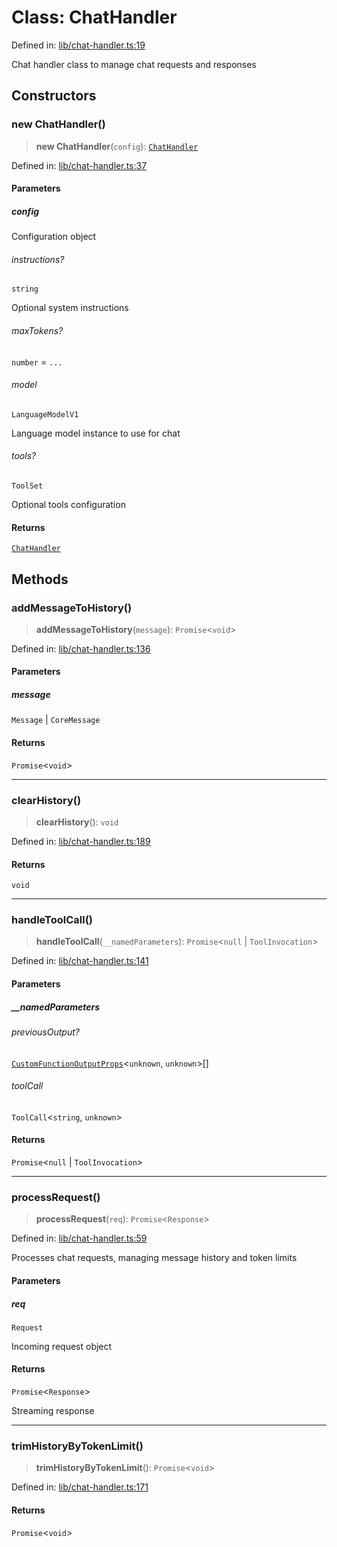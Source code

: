 # Class: ChatHandler

Defined in: [lib/chat-handler.ts:19](https://github.com/GeoDaCenter/openassistant/blob/a5eebdb32e6bf1b6b4eedf634485568edcefaa57/packages/core/src/lib/chat-handler.ts#L19)

Chat handler class to manage chat requests and responses

## Constructors

### new ChatHandler()

> **new ChatHandler**(`config`): [`ChatHandler`](ChatHandler.md)

Defined in: [lib/chat-handler.ts:37](https://github.com/GeoDaCenter/openassistant/blob/a5eebdb32e6bf1b6b4eedf634485568edcefaa57/packages/core/src/lib/chat-handler.ts#L37)

#### Parameters

##### config

Configuration object

###### instructions?

`string`

Optional system instructions

###### maxTokens?

`number` = `...`

###### model

`LanguageModelV1`

Language model instance to use for chat

###### tools?

`ToolSet`

Optional tools configuration

#### Returns

[`ChatHandler`](ChatHandler.md)

## Methods

### addMessageToHistory()

> **addMessageToHistory**(`message`): `Promise`\<`void`\>

Defined in: [lib/chat-handler.ts:136](https://github.com/GeoDaCenter/openassistant/blob/a5eebdb32e6bf1b6b4eedf634485568edcefaa57/packages/core/src/lib/chat-handler.ts#L136)

#### Parameters

##### message

`Message` | `CoreMessage`

#### Returns

`Promise`\<`void`\>

***

### clearHistory()

> **clearHistory**(): `void`

Defined in: [lib/chat-handler.ts:189](https://github.com/GeoDaCenter/openassistant/blob/a5eebdb32e6bf1b6b4eedf634485568edcefaa57/packages/core/src/lib/chat-handler.ts#L189)

#### Returns

`void`

***

### handleToolCall()

> **handleToolCall**(`__namedParameters`): `Promise`\<`null` \| `ToolInvocation`\>

Defined in: [lib/chat-handler.ts:141](https://github.com/GeoDaCenter/openassistant/blob/a5eebdb32e6bf1b6b4eedf634485568edcefaa57/packages/core/src/lib/chat-handler.ts#L141)

#### Parameters

##### \_\_namedParameters

###### previousOutput?

[`CustomFunctionOutputProps`](../type-aliases/CustomFunctionOutputProps.md)\<`unknown`, `unknown`\>[]

###### toolCall

`ToolCall`\<`string`, `unknown`\>

#### Returns

`Promise`\<`null` \| `ToolInvocation`\>

***

### processRequest()

> **processRequest**(`req`): `Promise`\<`Response`\>

Defined in: [lib/chat-handler.ts:59](https://github.com/GeoDaCenter/openassistant/blob/a5eebdb32e6bf1b6b4eedf634485568edcefaa57/packages/core/src/lib/chat-handler.ts#L59)

Processes chat requests, managing message history and token limits

#### Parameters

##### req

`Request`

Incoming request object

#### Returns

`Promise`\<`Response`\>

Streaming response

***

### trimHistoryByTokenLimit()

> **trimHistoryByTokenLimit**(): `Promise`\<`void`\>

Defined in: [lib/chat-handler.ts:171](https://github.com/GeoDaCenter/openassistant/blob/a5eebdb32e6bf1b6b4eedf634485568edcefaa57/packages/core/src/lib/chat-handler.ts#L171)

#### Returns

`Promise`\<`void`\>
